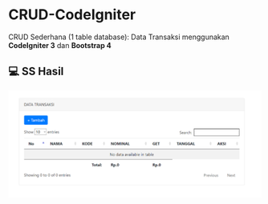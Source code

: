 # CRUD-CodeIgniter
CRUD Sederhana (1 table database):
Data Transaksi menggunakan <b>CodeIgniter 3</b> dan <b>Bootstrap 4</b>
## 💻 SS Hasil
<img src="https://github.com/wirasyafri/duit/blob/main/tampilan.PNG" alt="Screenshoot Hasil"/>
